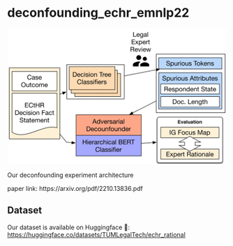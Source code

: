 # deconfounding_echr_emnlp22

<p style="text-align:center;">
<img src="ECtHR-Architecture.png" width="500" />
</p>
Our deconfounding experiment architecture
</p>
paper link: https://arxiv.org/pdf/2210.13836.pdf
</p>

## Dataset
Our dataset is available on Huggingface 🤗:
https://huggingface.co/datasets/TUMLegalTech/echr_rational

